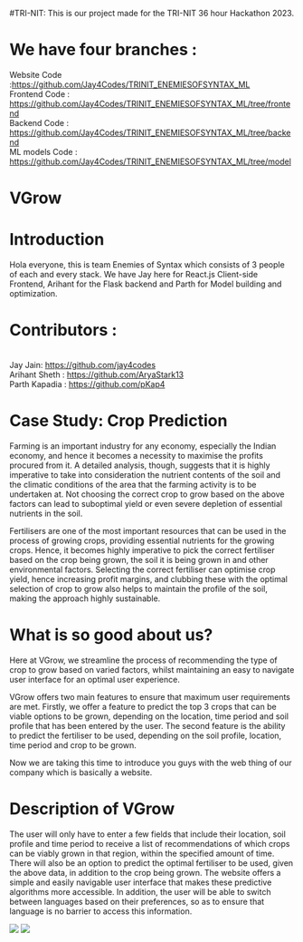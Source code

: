 #TRI-NIT:
This is our project made for the TRI-NIT 36 hour Hackathon 2023.

# We have four branches :
Website Code :https://github.com/Jay4Codes/TRINIT_ENEMIESOFSYNTAX_ML
<br />Frontend Code : https://github.com/Jay4Codes/TRINIT_ENEMIESOFSYNTAX_ML/tree/frontend
<br />Backend Code : https://github.com/Jay4Codes/TRINIT_ENEMIESOFSYNTAX_ML/tree/backend
<br />ML models Code : https://github.com/Jay4Codes/TRINIT_ENEMIESOFSYNTAX_ML/tree/model


# VGrow

# Introduction

Hola everyone, this is team Enemies of Syntax which consists of 3 people of each and every stack. We have Jay here for React.js Client-side Frontend, Arihant for the Flask backend and Parth for Model building and optimization.

# Contributors :
<br />Jay Jain: https://github.com/jay4codes
<br />Arihant Sheth : https://github.com/AryaStark13
<br />Parth Kapadia : https://github.com/pKap4


# Case Study: Crop Prediction

Farming is an important industry for any economy, especially the Indian economy, and hence it becomes a necessity to maximise the profits procured from it. A detailed analysis, though, suggests that it is highly imperative to take into consideration the nutrient contents of the soil and the climatic conditions of the area that the farming activity is to be undertaken at. Not choosing the correct crop to grow based on the above factors can lead to suboptimal yield or even severe depletion of essential nutrients in the soil.

Fertilisers are one of the most important resources that can be used in the process of growing crops, providing essential nutrients for the growing crops. Hence, it becomes highly imperative to pick the correct fertiliser based on the crop being grown, the soil it is being grown in and other environmental factors. Selecting the correct fertiliser can optimise crop yield, hence increasing profit margins, and clubbing these with the optimal selection of crop to grow also helps to maintain the profile of the soil, making the approach highly sustainable.


# What is so good about us?

Here at VGrow, we streamline the process of recommending the type of crop to grow based on varied factors, whilst maintaining an easy to navigate user interface for an optimal user experience.

VGrow offers two main features to ensure that maximum user requirements are met. 
Firstly, we offer a feature to predict the top 3 crops that can be viable options to be grown, depending on the location, time period and soil profile that has been entered by the user. 
The second feature is the ability to predict the fertiliser to be used, depending on the soil profile, location, time period and crop to be grown.


Now we are taking this time to introduce you guys with the web thing of our company which is basically a website.

# Description of VGrow

The user will only have to enter a few fields that include their location, soil profile and time period to receive a list of recommendations of which crops can be viably grown in that region, within the specified amount of time. There will also be an option to predict the optimal fertiliser to be used, given the above data, in addition to the crop being grown. The website offers a simple and easily navigable user interface that makes these predictive algorithms more accessible. In addition, the user will be able to switch between languages based on their preferences, so as to ensure that language is no barrier to access this information.

<img src="https://i.imgur.com/NMEZTQp.jpg" />
<img src="https://i.imgur.com/zophvZb.jpg" />
